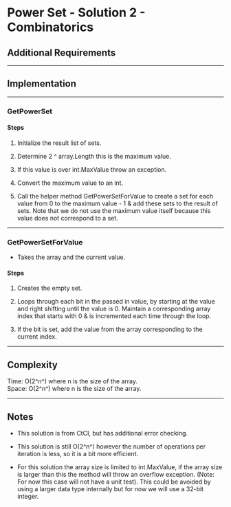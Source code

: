 # Power Set - Solution 2 - Combinatorics

## Additional Requirements

---

## Implementation

---

### GetPowerSet

#### Steps
1. Initialize the result list of sets.

2. Determine 2 ^ array.Length this is the maximum value.

3. If this value is over int.MaxValue throw an exception.

4. Convert the maximum value to an int.

5. Call the helper method GetPowerSetForValue to create a set for each
value from 0 to the maximum value - 1 & add these sets to the result 
of sets. Note that we do not use the maximum value itself because
 this value does not correspond to a set.

---

### GetPowerSetForValue
- Takes the array and the current value.

#### Steps
1. Creates the empty set.

2. Loops through each bit in the passed in value, by starting at the value
and right shifting until the value is 0. Maintain a corresponding array
index that starts with 0 & is incremented each time through the loop.

3. If the bit is set, add the value from the array corresponding to the
current index.

---

## Complexity
Time: O(2^n^) where n is the size of the array.  
Space: O(2^n^) where n is the size of the array.

---

## Notes
- This solution is from CtCI, but has additional error checking.

- This solution is still O(2^n^) however the number of operations per
iteration is less, so it is a bit more efficient.

- For this solution the array size is limited to int.MaxValue, if the
array size is larger than this the method will throw an overflow
exception. (Note: For now this case will not have a unit test). This
could be avoided by using a larger data type internally but for
now we will use a 32-bit integer.
